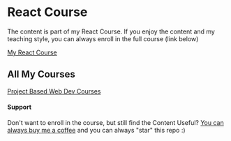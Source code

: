 # React Course

The content is part of my React Course. If you enjoy the content and my teaching style, you can always enroll in the full course (link below)

[My React Course](https://www.udemy.com/course/react-tutorial-and-projects-course/?referralCode=FEE6A921AF07E2563CEF)

## All My Courses

[Project Based Web Dev Courses](https://www.johnsmilga.com/)

#### Support

Don't want to enroll in the course, but still find the Content Useful? [You can always buy me a coffee](https://www.buymeacoffee.com/johnsmilga) and you can always "star" this repo :)
